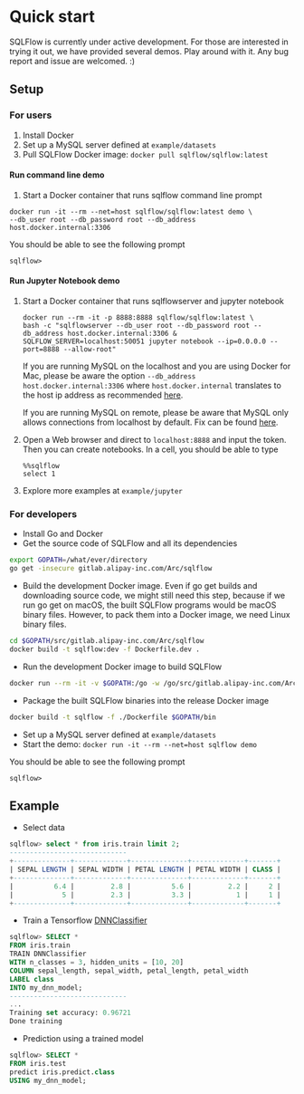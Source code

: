 # Quick start

SQLFlow is currently under active development. For those are interested in trying
it out, we have provided several demos. Play around with it. Any bug report and
issue are welcomed. :)

## Setup

### For users

1. Install Docker
1. Set up a MySQL server defined at `example/datasets`
1. Pull SQLFlow Docker image: `docker pull sqlflow/sqlflow:latest`

#### Run command line demo

1. Start a Docker container that runs sqlflow command line prompt

```
docker run -it --rm --net=host sqlflow/sqlflow:latest demo \
--db_user root --db_password root --db_address host.docker.internal:3306
```

You should be able to see the following prompt

```
sqlflow>
```

#### Run Jupyter Notebook demo

1. Start a Docker container that runs sqlflowserver and jupyter notebook
   ```
   docker run --rm -it -p 8888:8888 sqlflow/sqlflow:latest \
   bash -c "sqlflowserver --db_user root --db_password root --db_address host.docker.internal:3306 &
   SQLFLOW_SERVER=localhost:50051 jupyter notebook --ip=0.0.0.0 --port=8888 --allow-root"
   ```

   If you are running MySQL on the localhost and you are using Docker for Mac, please
   be aware the option `--db_address host.docker.internal:3306` where
   `host.docker.internal` translates to the host ip address as recommended [here](https://docs.docker.com/docker-for-mac/networking/).

   If you are running MySQL on remote, please be aware that MySQL only allows connections
   from localhost by default. Fix can be found [here](https://stackoverflow.com/questions/14779104/how-to-allow-remote-connection-to-mysql).

1. Open a Web browser and direct to `localhost:8888` and input the token. Then you
can create notebooks. In a cell, you should be able to type

   ```
   %%sqlflow
   select 1
   ```

1. Explore more examples at `example/jupyter`

### For developers

- Install Go and Docker
- Get the source code of SQLFlow and all its dependencies
```bash
export GOPATH=/what/ever/directory
go get -insecure gitlab.alipay-inc.com/Arc/sqlflow
```
- Build the development Docker image. Even if go get builds and downloading source code,
we might still need this step, because if we run go get on macOS, the built SQLFlow
programs would be macOS binary files. However, to pack them into a Docker image,
we need Linux binary files.
```bash
cd $GOPATH/src/gitlab.alipay-inc.com/Arc/sqlflow
docker build -t sqlflow:dev -f Dockerfile.dev .
```
- Run the development Docker image to build SQLFlow
```bash
docker run --rm -it -v $GOPATH:/go -w /go/src/gitlab.alipay-inc.com/Arc/sqlflow sqlflow:dev
```
- Package the built SQLFlow binaries into the release Docker image
```bash
docker build -t sqlflow -f ./Dockerfile $GOPATH/bin
```
- Set up a MySQL server defined at `example/datasets`
- Start the demo: `docker run -it --rm --net=host sqlflow demo`

You should be able to see the following prompt

```
sqlflow> 
```

## Example

- Select data
```sql
sqlflow> select * from iris.train limit 2;
-----------------------------
+--------------+-------------+--------------+-------------+-------+
| SEPAL LENGTH | SEPAL WIDTH | PETAL LENGTH | PETAL WIDTH | CLASS |
+--------------+-------------+--------------+-------------+-------+
|          6.4 |         2.8 |          5.6 |         2.2 |     2 |
|            5 |         2.3 |          3.3 |           1 |     1 |
+--------------+-------------+--------------+-------------+-------+
```
- Train a Tensorflow [DNNClassifier](https://www.tensorflow.org/api_docs/python/tf/estimator/DNNClassifier)
```sql
sqlflow> SELECT *
FROM iris.train
TRAIN DNNClassifier
WITH n_classes = 3, hidden_units = [10, 20]
COLUMN sepal_length, sepal_width, petal_length, petal_width
LABEL class
INTO my_dnn_model;
-----------------------------
...
Training set accuracy: 0.96721
Done training
```
- Prediction using a trained model
```sql
sqlflow> SELECT *
FROM iris.test
predict iris.predict.class
USING my_dnn_model;
```
